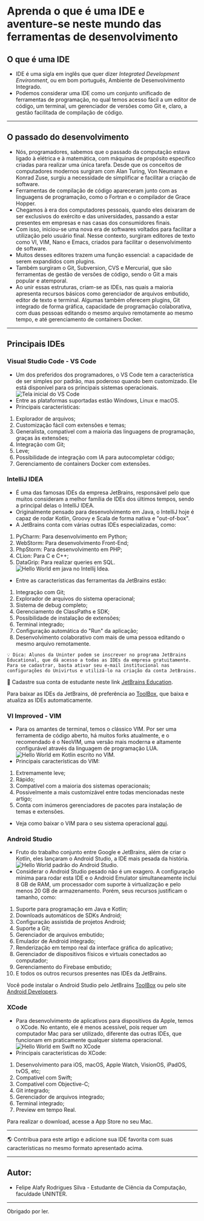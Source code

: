 # Aprenda o que é uma IDE e aventure-se neste mundo das ferramentas de desenvolvimento

## O que é uma IDE
* IDE é uma sigla em inglês que quer dizer *Integrated Development Environment*, ou em bom português, Ambiente de Desenvolvimento Integrado.
* Podemos considerar uma IDE como um conjunto unificado de ferramentas de programação, no qual temos acesso fácil a um editor de código, um terminal, um gerenciador de versões como Git e, claro, a gestão facilitada de compilação de código.

---

## O passado do desenvolvimento
* Nós, programadores, sabemos que o passado da computação estava ligado à elétrica e à matemática, com máquinas de propósito específico criadas para realizar uma única tarefa. Desde que os conceitos de computadores modernos surgiram com Alan Turing, Von Neumann e Konrad Zuse, surgiu a necessidade de simplificar e facilitar a criação de software.
* Ferramentas de compilação de código apareceram junto com as linguagens de programação, como o Fortran e o compilador de Grace Hopper.
* Chegamos à era dos computadores pessoais, quando eles deixaram de ser exclusivos do exército e das universidades, passando a estar presentes em empresas e nas casas dos consumidores finais.
* Com isso, iniciou-se uma nova era de softwares voltados para facilitar a utilização pelo usuário final. Nesse contexto, surgiram editores de texto como VI, VIM, Nano e Emacs, criados para facilitar o desenvolvimento de software.
* Muitos desses editores trazem uma função essencial: a capacidade de serem expandidos com plugins.
* Também surgiram o Git, Subversion, CVS e Mercurial, que são ferramentas de gestão de versões de código, sendo o Git a mais popular e atemporal.
* Ao unir essas estruturas, criam-se as IDEs, nas quais a maioria apresenta recursos básicos como gerenciador de arquivos embutido, editor de texto e terminal. Algumas também oferecem plugins, Git integrado de forma gráfica, capacidade de programação colaborativa, com duas pessoas editando o mesmo arquivo remotamente ao mesmo tempo, e até gerenciamento de containers Docker.

---

## Principais IDEs
### Visual Studio Code - VS Code
* Um dos preferidos dos programadores, o VS Code tem a característica de ser simples por padrão, mas poderoso quando bem customizado. Ele está disponível para os principais sistemas operacionais.
![Tela inicial do VS Code](./guia-de-ides-imagens/VSCode.png)
* Entre as plataformas suportadas estão Windows, Linux e macOS.
* Principais características:
1. Explorador de arquivos;
2. Customização fácil com extensões e temas;
3. Generalista, compatível com a maioria das linguagens de programação, graças às extensões;
4. Integração com Git;
5. Leve;
6. Possibilidade de integração com IA para autocompletar código;
7. Gerenciamento de containers Docker com extensões.

### IntelliJ IDEA
* É uma das famosas IDEs da empresa JetBrains, responsável pelo que muitos consideram a melhor família de IDEs dos últimos tempos, sendo a principal delas o IntelliJ IDEA.
* Originalmente pensado para desenvolvimento em Java, o IntelliJ hoje é capaz de rodar Kotlin, Groovy e Scala de forma nativa e "out-of-box".
* A JetBrains conta com várias outras IDEs especializadas, como:
1. PyCharm: Para desenvolvimento em Python;
2. WebStorm: Para desenvolvimento Front-End;
3. PhpStorm: Para desenvolvimento em PHP;
4. CLion: Para C e C++;
5. DataGrip: Para realizar queries em SQL.
![Hello World em java no Intellij Idea.](./guia-de-ides-imagens/Intellij.png)
* Entre as características das ferramentas da JetBrains estão:
1. Integração com Git;
2. Explorador de arquivos do sistema operacional;
3. Sistema de debug completo;
4. Gerenciamento de ClassPaths e SDK;
5. Possibilidade de instalação de extensões;
6. Terminal integrado;
7. Configuração automática do "Run" da aplicação;
8. Desenvolvimento colaborativo com mais de uma pessoa editando o mesmo arquivo remotamente.

```
💡 Dica: Alunos da Uninter podem se inscrever no programa JetBrains Educational, que dá acesso a todas as IDEs da empresa gratuitamente. Para se cadastrar, basta ativar seu e-mail institucional nas configurações do Univirtus e utilizá-lo na criação da conta JetBrains.
```

🔗 Cadastre sua conta de estudante neste link [JetBrains Education](https://www.jetbrains.com/community/education/#students).

Para baixar as IDEs da JetBrains, dê preferência ao [ToolBox](https://www.jetbrains.com/toolbox-app/), que baixa e atualiza as IDEs automaticamente.

### VI Improved - VIM
* Para os amantes de terminal, temos o clássico VIM. Por ser uma ferramenta de código aberto, há muitos forks atualmente, e o recomendado é o NeoVIM, uma versão mais moderna e altamente configurável através da linguagem de programação LUA.
![Hello World em Kotlin escrito no VIM.](./guia-de-ides-imagens/VIM.png)
* Principais características do VIM:
1. Extremamente leve;
2. Rápido;
3. Compatível com a maioria dos sistemas operacionais;
4. Possivelmente a mais customizável entre todas mencionadas neste artigo;
5. Conta com inúmeros gerenciadores de pacotes para instalação de temas e extensões.

* Veja como baixar o VIM para o seu sistema operacional [aqui](https://neovim.io).

### Android Studio
* Fruto do trabalho conjunto entre Google e JetBrains, além de criar o Kotlin, eles lançaram o Android Studio, a IDE mais pesada da história.
![Hello World padrão do Android Studio.](./guia-de-ides-imagens/AndroidStudio.png)
* Considerar o Android Studio pesado não é um exagero. A configuração mínima para rodar esta IDE e o Android Emulator simultaneamente inclui 8 GB de RAM, um processador com suporte à virtualização e pelo menos 20 GB de armazenamento. Porém, seus recursos justificam o tamanho, como:
1. Suporte para programação em Java e Kotlin;
2. Downloads automáticos de SDKs Android;
3. Configuração assistida de projetos Android;
4. Suporte a Git;
5. Gerenciador de arquivos embutido;
6. Emulador de Android integrado;
7. Renderização em tempo real da interface gráfica do aplicativo;
8. Gerenciador de dispositivos físicos e virtuais conectados ao computador;
9. Gerenciamento do Firebase embutido;
10. E todos os outros recursos presentes nas IDEs da JetBrains.

Você pode instalar o Android Studio pelo JetBrains [ToolBox](https://www.jetbrains.com/toolbox-app/) ou pelo site [Android Developers](https://developer.android.com/studio?hl=pt-br).

### XCode
* Para desenvolvimento de aplicativos para dispositivos da Apple, temos o XCode. No entanto, ele é menos acessível, pois requer um computador Mac para ser utilizado, diferente das outras IDEs, que funcionam em praticamente qualquer sistema operacional.
![Hello World em Swift no XCode](./guia-de-ides-imagens/XCode.png)
* Principais características do XCode:
1. Desenvolvimento para iOS, macOS, Apple Watch, VisionOS, iPadOS, tvOS, etc;
2. Compatível com Swift;
3. Compatível com Objective-C;
4. Git integrado;
5. Gerenciador de arquivos integrado;
6. Terminal integrado;
7. Preview em tempo Real.

Para realizar o download, acesse a App Store no seu Mac.

---

🌎 Contribua para este artigo e adicione sua IDE favorita com suas características no mesmo formato apresentado acima.

---

## Autor:
* Felipe Alafy Rodrigues Silva - Estudante de Ciência da Computação, faculdade UNINTER.

---

Obrigado por ler.